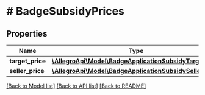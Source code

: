 # # BadgeSubsidyPrices

## Properties

Name | Type | Description | Notes
------------ | ------------- | ------------- | -------------
**target_price** | [**\AllegroApi\Model\BadgeApplicationSubsidyTargetPrice**](BadgeApplicationSubsidyTargetPrice.md) |  | [optional]
**seller_price** | [**\AllegroApi\Model\BadgeApplicationSubsidySellerPrice**](BadgeApplicationSubsidySellerPrice.md) |  | [optional]

[[Back to Model list]](../../README.md#models) [[Back to API list]](../../README.md#endpoints) [[Back to README]](../../README.md)
